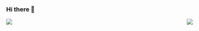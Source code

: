 ### Hi there 👋

<img align="left" src="https://github-readme-stats.vercel.app/api?username=Excaive&count_private=true&show_icons=true" />


<img align="right" src="https://github-readme-stats.vercel.app/api/top-langs/?username=Excaive&layout=compact" />

<!--
**Excaive/Excaive** is a ✨ _special_ ✨ repository because its `README.md` (this file) appears on your GitHub profile.

Here are some ideas to get you started:

- 🔭 I’m currently working on ...
- 🌱 I’m currently learning ...
- 👯 I’m looking to collaborate on ...
- 🤔 I’m looking for help with ...
- 💬 Ask me about ...
- 📫 How to reach me: ...
- 😄 Pronouns: ...
- ⚡ Fun fact: ...
-->

